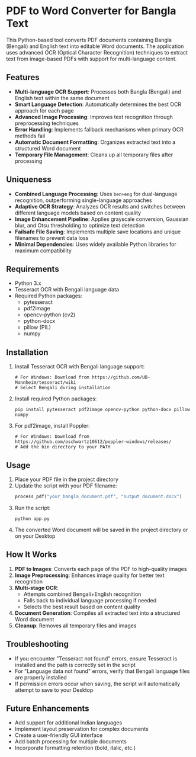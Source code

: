 # PDF to Word Converter for Bangla Text

This Python-based tool converts PDF documents containing Bangla (Bengali) and English text into editable Word documents. The application uses advanced OCR (Optical Character Recognition) techniques to extract text from image-based PDFs with support for multi-language content.

## Features

- **Multi-language OCR Support**: Processes both Bangla (Bengali) and English text within the same document
- **Smart Language Detection**: Automatically determines the best OCR approach for each page
- **Advanced Image Processing**: Improves text recognition through preprocessing techniques
- **Error Handling**: Implements fallback mechanisms when primary OCR methods fail
- **Automatic Document Formatting**: Organizes extracted text into a structured Word document
- **Temporary File Management**: Cleans up all temporary files after processing

## Uniqueness

- **Combined Language Processing**: Uses `ben+eng` for dual-language recognition, outperforming single-language approaches
- **Adaptive OCR Strategy**: Analyzes OCR results and switches between different language models based on content quality
- **Image Enhancement Pipeline**: Applies grayscale conversion, Gaussian blur, and Otsu thresholding to optimize text detection
- **Failsafe File Saving**: Implements multiple save locations and unique filenames to prevent data loss
- **Minimal Dependencies**: Uses widely available Python libraries for maximum compatibility

## Requirements

- Python 3.x
- Tesseract OCR with Bengali language data
- Required Python packages:
  - pytesseract
  - pdf2image
  - opencv-python (cv2)
  - python-docx
  - pillow (PIL)
  - numpy

## Installation

1. Install Tesseract OCR with Bengali language support:
   ```
   # For Windows: Download from https://github.com/UB-Mannheim/tesseract/wiki
   # Select Bengali during installation
   ```

2. Install required Python packages:
   ```
   pip install pytesseract pdf2image opencv-python python-docx pillow numpy
   ```

3. For pdf2image, install Poppler:
   ```
   # For Windows: Download from https://github.com/oschwartz10612/poppler-windows/releases/
   # Add the bin directory to your PATH
   ```

## Usage

1. Place your PDF file in the project directory
2. Update the script with your PDF filename:
   ```python
   process_pdf("your_bangla_document.pdf", "output_document.docx")
   ```
3. Run the script:
   ```
   python app.py
   ```
4. The converted Word document will be saved in the project directory or on your Desktop

## How It Works

1. **PDF to Images**: Converts each page of the PDF to high-quality images
2. **Image Preprocessing**: Enhances image quality for better text recognition
3. **Multi-stage OCR**:
   - Attempts combined Bengali+English recognition
   - Falls back to individual language processing if needed
   - Selects the best result based on content quality
4. **Document Generation**: Compiles all extracted text into a structured Word document
5. **Cleanup**: Removes all temporary files and images

## Troubleshooting

- If you encounter "Tesseract not found" errors, ensure Tesseract is installed and the path is correctly set in the script
- For "Language data not found" errors, verify that Bengali language files are properly installed
- If permission errors occur when saving, the script will automatically attempt to save to your Desktop

## Future Enhancements

- Add support for additional Indian languages
- Implement layout preservation for complex documents
- Create a user-friendly GUI interface
- Add batch processing for multiple documents
- Incorporate formatting retention (bold, italic, etc.)
